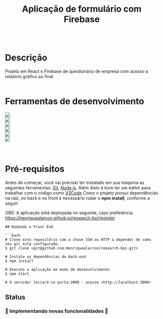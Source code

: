 <h1 align="center">Aplicação de formulário com Firebase</h1>
<br><br>

# Descrição

Projeto em React e Firebase de questionário de empresa com acesso a relatório gráfico ao final.
<br><br>

# Ferramentas de desenvolvimento

<div>
<img src="https://img.shields.io/badge/Node v16.14.0-339933?style=for-the-badge&logo=node&color=darkblue&logoColor=white" /> 
  <br>
<img src="https://img.shields.io/badge/React.js-339933?style=for-the-badge&logo=react&color=darkblue&logoColor=white" /> 
  <br>
<img src="https://img.shields.io/badge/Redux-339933?style=for-the-badge&logo=redux&color=darkblue&logoColor=white" /> 
  <br>
<a href="https://styled-components.com/docs">
  <img src="https://img.shields.io/badge/StyledComponents-339933?style=for-the-badge&logo=styledcomponents&color=darkblue&logoColor=white" />
</a>
<br>
<img src="https://img.shields.io/badge/Firebase-339933?style=for-the-badge&logo=postman&color=darkblue&logoColor=white" /> 
  <br>
<img src="https://img.shields.io/badge/Eslint-339933?style=for-the-badge&logo=eslint&color=darkblue&logoColor=white" />
  <br>
</div>
<br><br>

# Pré-requisitos

Antes de começar, você vai precisar ter instalado em sua máquina as seguintes ferramentas:
[Git](https://git-scm.com), [Node.js](https://nodejs.org/en/). 
Além disto é bom ter um editor para trabalhar com o código como [VSCode](https://code.visualstudio.com/)
Como o projeto possui dependências na raíz, no back e no front é necessário rodar o **npm install**, conforme a seguir:

OBS: A aplicação está deployada no seguinte, caso preferência. https://henriquealarcon.github.io/research-kpi/register

```
## Rodando o Front End 

```bash
# Clone este repositório com a chave SSH ou HTTP a depender de como seu git está configurado.
$ git clone <git@github.com:Henriquealarcon/research-kpi.git>

# Instale as dependências do back-end
$ npm install

# Execute a aplicação em modo de desenvolvimento
$ npm start

# O servidor inciará na porta:3000 - acesse <http://localhost:3000>

```


## Status

<h3> 
	🚧  Implementando novas funcionalidades  🚧
</h3>

